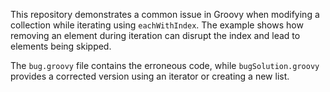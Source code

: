 This repository demonstrates a common issue in Groovy when modifying a collection while iterating using `eachWithIndex`.  The example shows how removing an element during iteration can disrupt the index and lead to elements being skipped.

The `bug.groovy` file contains the erroneous code, while `bugSolution.groovy` provides a corrected version using an iterator or creating a new list.